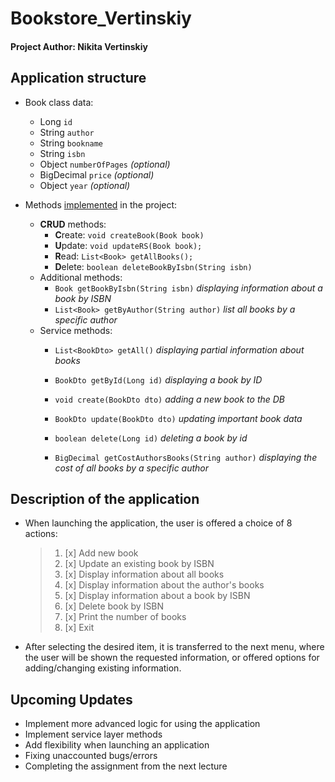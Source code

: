 # Bookstore_Vertinskiy
#### **Project Author**: Nikita Vertinskiy

## Application structure
- Book class data:
  - Long ```id```
  - String ```author```
  - String ```bookname```
  - String ```isbn```
  - Object ```numberOfPages``` *(optional)*
  - BigDecimal ```price``` *(optional)*
  - Object ```year``` *(optional)*


- Methods [implemented](src/implementations/BookDao.java) in the project:
  - **CRUD** methods:
    - **C**reate: ```void createBook(Book book)```
    - **U**pdate: ```void updateRS(Book book);```
    - **R**ead: ```List<Book> getAllBooks();```
    - **D**elete: ```boolean deleteBookByIsbn(String isbn)```
  - Additional methods:
    - ```Book getBookByIsbn(String isbn)``` *displaying information about a book by ISBN*
    - ```List<Book> getByAuthor(String author)``` *list all books by a specific author*
  - Service methods:
    - ```List<BookDto> getAll()``` *displaying partial information about books*

    - ```BookDto getById(Long id)``` *displaying a book by ID*

    - ```void create(BookDto dto)``` *adding a new book to the DB*

    - ```BookDto update(BookDto dto)``` *updating important book data*

    - ```boolean delete(Long id)``` *deleting a book by id*

    - ```BigDecimal getCostAuthorsBooks(String author)``` *displaying the cost of all books by a specific author*


## Description of the application
- When launching the application, the user is offered a choice of 8 actions:
  > 1. [x] Add new book
  > 2. [x] Update an existing book by ISBN
  > 3. [x] Display information about all books
  > 4. [x] Display information about the author's books
  > 5. [x] Display information about a book by ISBN
  > 6. [x] Delete book by ISBN
  > 7. [x] Print the number of books
  > 8. [x] Exit
       
- After selecting the desired item, it is transferred to the next menu, where the user will be shown the requested information, or offered options for adding/changing existing information.

## Upcoming Updates

- Implement more advanced logic for using the application
- Implement service layer methods
- Add flexibility when launching an application
- Fixing unaccounted bugs/errors
- Completing the assignment from the next lecture